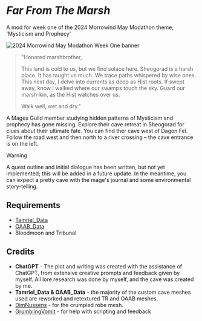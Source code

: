 # _Far From The Marsh_

A mod for week one of the 2024 Morrowind May Modathon theme, 'Mysticism and Prophecy'

![2024 Morrowind May Modathon Week One banner](https://i.imgur.com/XWOUr1p.png)

> "Honored marshbrother,
>
> This land is cold to us, but we find solace here. Sheogorad is a harsh place. It has taught us much. We trace paths whispered by wise ones. This next day, I delve into currents as deep as Hist roots. If swept away, know I walked where our swamps touch the sky. Guard our marsh-kin, as the Hist watches over us.
>
> Walk well, wet and dry."

A Mages Guild member studying hidden patterns of Mysticism and prophecy has gone missing. Explore their cave retreat in Sheogorad for clues about their ultimate fate. You can find ther cave west of Dagon Fel. Follow the road west and then north to a river crossing – the cave entrance is on the left.

> [!WARNING]
> A quest outline and initial dialogue has been written, but not yet implemented; this will be added in a future update. In the meantime, you can expect a pretty cave with the mage's journal and some environmental story-telling. 

## Requirements
- [Tamriel_Data](https://www.nexusmods.com/morrowind/mods/44537)
- [OAAB_Data](https://www.nexusmods.com/morrowind/mods/49042)
- Bloodmoon and Tribunal

## Credits

- **ChatGPT** - The plot and writing was created with the assistance of ChatGPT, from extensive creative prompts and feedback given by myself. All lore research was done by myself, and the cave was created by me.
- **Tamriel_Data & OAAB_Data** - the majority of the custom cave meshes used are reworked and retextured TR and OAAB meshes.
- [DimNussens](https://next.nexusmods.com/profile/DimNussens/about-me?gameId=100) - for the crumpled robe mesh.
- [GrumblingVomit](https://next.nexusmods.com/profile/GrumblingVomit/about-me?gameId=100) - for help with scripting and feedback
